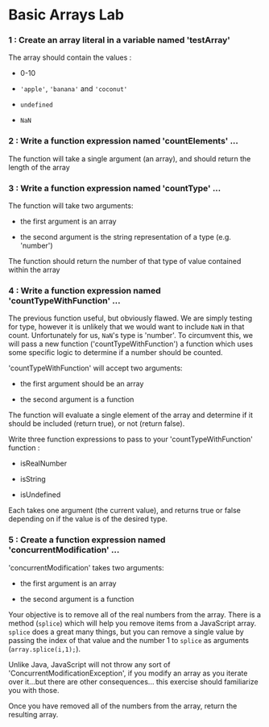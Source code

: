 # Basic Arrays Lab
### 1 : Create an array literal in a variable named 'testArray'  
  
The array should contain the values :

* 0-10

* `'apple'`, `'banana'` and `'coconut'`

* `undefined`

* `NaN`

### 2 : Write a function expression named 'countElements' ...  
  
The function will take a single argument (an array), and should return the 
length of the array

### 3 : Write a function expression named 'countType' ...  
  
The function will take two arguments:  

* the first argument is an array

* the second argument is the string representation of a type (e.g. 'number')
  
The function should return the number of that type of value contained within the 
array

### 4 : Write a function expression named 'countTypeWithFunction' ...  
  
The previous function useful, but obviously flawed. We are simply testing for 
type, however it is unlikely that we would want to include `NaN` in that count. 
Unfortunately for us, `NaN`'s type is 'number'. To circumvent this, we will pass 
a new function ('countTypeWithFunction') a function which uses some specific 
logic to determine if a number should be counted.  
  
'countTypeWithFunction' will accept two arguments:  
  
* the first argument should be an array

* the second argument is a function
  
The function will evaluate a single element of the array and determine if it 
should be included (return true), or not (return false).  
  
Write three function expressions to pass to your 'countTypeWithFunction' function :  
  
* isRealNumber

* isString

* isUndefined
  
Each takes one argument (the current value), and returns true or false depending 
on if the value is of the desired type.

### 5 : Create a function expression named 'concurrentModification' ...  
  
'concurrentModification' takes two arguments:  

* the first argument is an array

* the second argument is a function
  
Your objective is to remove all of the real numbers from the array. There is a 
method (`splice`) which will help you remove items from a JavaScript array. `splice` 
does a great many things, but you can remove a single value by passing the index 
of that value and the number 1 to `splice` as arguments (`array.splice(i,1);`).  
  
Unlike Java, JavaScript will not throw any sort of 'ConcurrentModificationException', 
if you modify an array as you iterate over it...but there are other consequences...
this exercise should familiarize you with those.  
  
Once you have removed all of the numbers from the array, return the resulting 
array.
